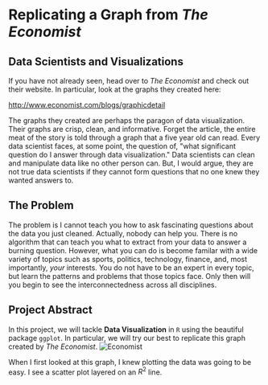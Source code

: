 # Replicating a Graph from _The Economist_

## Data Scientists and Visualizations

If you have not already seen, head over to _The Economist_ and check out their website. In particular, look at the graphs they created here: 

http://www.economist.com/blogs/graphicdetail

The graphs they created are perhaps the paragon of data visualization. Their graphs are crisp, clean, and informative. Forget the article, the entire meat of the story is told through a graph that a five year old can read. Every data scientist faces, at some point, the question of, "what significant question do I answer through data visualization." Data scientists can clean and manipulate data like no other person can. But, I would argue, they are not true data scientists if they cannot form questions that no one knew they wanted answers to. 

## The Problem

The problem is I cannot teach you how to ask fascinating questions about the data you just cleaned. Actually, nobody can help you. There is no algorithm that can teach you what to extract from your data to answer a burning question. However, what you can do is become familar with a wide variety of topics such as sports, politics, technology, finance, and, most importantly, _your_ interests. You do not have to be an expert in every topic, but learn the patterns and problems that those topics face. Only then will you begin to see the interconnectedness across all disciplines. 

## Project Abstract

In this project, we will tackle __Data Visualization__ in `R` using the beautiful package `ggplot`. In particular, we will try our best to replicate this graph created by _The Economist_. 
![Economist](https://cloud.githubusercontent.com/assets/22850980/24850224/0dedd2e8-1d84-11e7-88e6-4137b3f662fb.jpg)

When I first looked at this graph, I knew plotting the data was going to be easy. I see a scatter plot layered on an $R^2$ line. 
